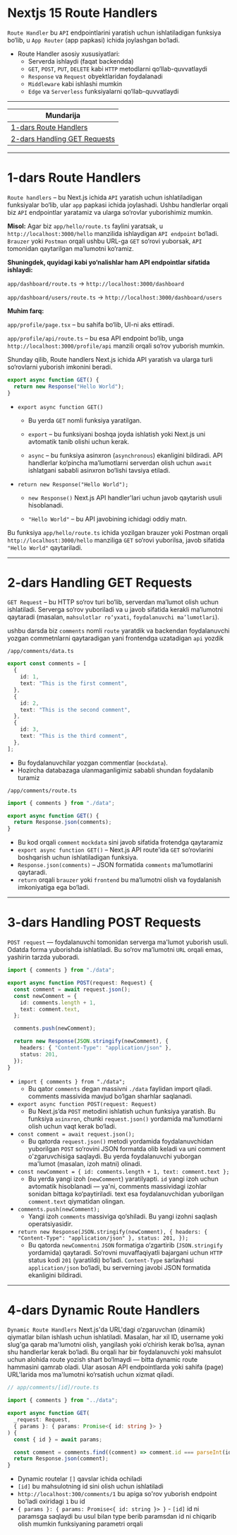 # **Nextjs 15 Route Handlers**

`Route Handler` bu `API` endpointlarini yaratish uchun ishlatiladigan funksiya bo‘lib, u `App Router` (app papkasi) ichida joylashgan bo‘ladi.

- Route Handler asosiy xususiyatlari:
  - Serverda ishlaydi (faqat backendda)
  - `GET`, `POST`, `PUT`, `DELETE` kabi `HTTP` metodlarni qo‘llab-quvvatlaydi
  - `Response` va `Request` obyektlaridan foydalanadi
  - `Middleware` kabi ishlashi mumkin
  - `Edge` va `Serverless` funksiyalarni qo‘llab-quvvatlaydi

---

| Mundarija                              |
| -------------------------------------- |
| [1-dars Route Handlers][1-dars]        |
| [2-dars Handling GET Requests][2-dars] |

[1-dars]: https://github.com/muhriddin20056525/nextjs15-route-handlers?tab=readme-ov-file#1-dars-route-handlers
[2-dars]: https://github.com/muhriddin20056525/nextjs15-route-handlers?tab=readme-ov-file#2-dars-handling-get-requests

---

# **1-dars Route Handlers**

`Route handlers` – bu Next.js ichida `API` yaratish uchun ishlatiladigan funksiyalar bo‘lib, ular `app` papkasi ichida joylashadi. Ushbu handlerlar orqali biz `API` endpointlar yaratamiz va ularga so‘rovlar yuborishimiz mumkin.

**Misol:**
Agar biz `app/hello/route.ts` faylini yaratsak, u `http://localhost:3000/hello` manzilida ishlaydigan `API endpoint` bo‘ladi. `Brauzer` yoki `Postman` orqali ushbu URL-ga `GET` so‘rovi yuborsak, `API` tomonidan qaytarilgan ma’lumotni ko‘ramiz.

**Shuningdek, quyidagi kabi yo‘nalishlar ham API endpointlar sifatida ishlaydi:**

`app/dashboard/route.ts` → `http://localhost:3000/dashboard`

`app/dashboard/users/route.ts` → `http://localhost:3000/dashboard/users`

**Muhim farq:**

`app/profile/page.tsx` – bu sahifa bo‘lib, UI-ni aks ettiradi.

`app/profile/api/route.ts` – bu esa API endpoint bo‘lib, unga `http://localhost:3000/profile/api` manzili orqali so‘rov yuborish mumkin.

Shunday qilib, Route handlers Next.js ichida API yaratish va ularga turli so‘rovlarni yuborish imkonini beradi.

```ts
export async function GET() {
  return new Response("Hello World");
}
```

- `export async function GET()`

  - Bu yerda `GET` nomli funksiya yaratilgan.

  - `export` – bu funksiyani boshqa joyda ishlatish yoki Next.js uni avtomatik tanib olishi uchun kerak.

  - `async` – bu funksiya asinxron (`asynchronous`) ekanligini bildiradi. API handlerlar ko‘pincha ma’lumotlarni serverdan olish uchun `await` ishlatgani sababli asinxron bo‘lishi tavsiya etiladi.

- `return new Response("Hello World");`

  - `new Response()` Next.js API handler'lari uchun javob qaytarish usuli hisoblanadi.

  - `"Hello World"` – bu API javobining ichidagi oddiy matn.

Bu funksiya `app/hello/route.ts` ichida yozilgan brauzer yoki Postman orqali `http://localhost:3000/hello` manziliga `GET` so‘rovi yuborilsa, javob sifatida `"Hello World"` qaytariladi.

---

# **2-dars Handling GET Requests**

`GET Request` – bu HTTP so‘rov turi bo‘lib, serverdan ma’lumot olish uchun ishlatiladi.
Serverga so‘rov yuboriladi va u javob sifatida kerakli ma’lumotni qaytaradi (masalan, `mahsulotlar ro‘yxati`, `foydalanuvchi ma’lumotlari`).

ushbu darsda biz `comments` nomli `route` yaratdik va backendan foydalanuvchi yozgan commetnlarni qaytaradigan yani frontendga uzatadigan `api` yozdik

`/app/comments/data.ts`

```ts
export const comments = [
  {
    id: 1,
    text: "This is the first comment",
  },
  {
    id: 2,
    text: "This is the second comment",
  },
  {
    id: 3,
    text: "This is the third comment",
  },
];
```

- Bu foydalanuvchilar yozgan commentlar (`mockdata`).
- Hozircha databazaga ulanmaganligimiz sababli shundan foydalanib turamiz

`/app/comments/route.ts`

```ts
import { comments } from "./data";

export async function GET() {
  return Response.json(comments);
}
```

- Bu kod orqali `comment` `mockdata` sini javob sifatida frotendga qaytaramiz
- `export async function GET()` – Next.js API route'ida `GET` so‘rovlarini boshqarish uchun ishlatiladigan funksiya.
- `Response.json(comments)` – JSON formatida `comments` ma’lumotlarini qaytaradi.
- `return` orqali `brauzer` yoki `frontend` bu ma’lumotni olish va foydalanish imkoniyatiga ega bo‘ladi.

---

# **3-dars Handling POST Requests**

`POST request` — foydalanuvchi tomonidan serverga ma'lumot yuborish usuli. Odatda forma yuborishda ishlatiladi. Bu so‘rov ma’lumotni `URL` orqali emas, yashirin tarzda yuboradi.

```ts
import { comments } from "./data";

export async function POST(request: Request) {
  const comment = await request.json();
  const newComment = {
    id: comments.length + 1,
    text: comment.text,
  };

  comments.push(newComment);

  return new Response(JSON.stringify(newComment), {
    headers: { "Content-Type": "application/json" },
    status: 201,
  });
}
```

- `import { comments } from "./data";`
  - Bu qator `comments` degan massivni `./data` faylidan import qiladi. comments massivida mavjud bo‘lgan sharhlar saqlanadi.
- `export async function POST(request: Request)`
  - Bu Next.js’da `POST` metodini ishlatish uchun funksiya yaratish. Bu funksiya `asinxron`, chunki `request.json()` yordamida ma'lumotlarni olish uchun vaqt kerak bo‘ladi.
- `const comment = await request.json();`
  - Bu qatorda `request.json()` metodi yordamida foydalanuvchidan yuborilgan `POST` so‘rovini JSON formatda olib keladi va uni comment o'zgaruvchisiga saqlaydi. Bu yerda foydalanuvchi yuborgan ma'lumot (masalan, izoh matni) olinadi.
- `const newComment = { id: comments.length + 1, text: comment.text };`
  - Bu yerda yangi izoh (`newComment`) yaratilyapti. `id` yangi izoh uchun avtomatik hisoblanadi — ya'ni, comments massividagi izohlar sonidan bittaga ko‘paytiriladi. text esa foydalanuvchidan yuborilgan `comment.text` qiymatidan olingan.
- `comments.push(newComment);`
  - Yangi izoh `comments` massiviga qo‘shiladi. Bu yangi izohni saqlash operatsiyasidir.
- `return new Response(JSON.stringify(newComment), { headers: { "Content-Type": "application/json" }, status: 201, });`
  - Bu qatorda `newCommentni` `JSON` formatiga o‘zgartirib (`JSON.stringify` yordamida) qaytaradi. So‘rovni muvaffaqiyatli bajargani uchun `HTTP` status kodi `201` (yaratildi) bo‘ladi. `Content-Type` sarlavhasi `application/json` bo‘ladi, bu serverning javobi JSON formatida ekanligini bildiradi.

---

# **4-dars Dynamic Route Handlers**

`Dynamic Route Handlers` Next.js'da URL'dagi o‘zgaruvchan (dinamik) qiymatlar bilan ishlash uchun ishlatiladi. Masalan, har xil ID, username yoki slug'ga qarab ma'lumotni olish, yangilash yoki o‘chirish kerak bo‘lsa, aynan shu handlerlar kerak bo‘ladi. Bu orqali har bir foydalanuvchi yoki mahsulot uchun alohida route yozish shart bo‘lmaydi — bitta dynamic route hammasini qamrab oladi. Ular asosan API endpointlarda yoki sahifa (page) URL'larida mos ma'lumotni ko‘rsatish uchun xizmat qiladi.

```ts
// app/comments/[id]/route.ts

import { comments } from "../data";

export async function GET(
  _request: Request,
  { params }: { params: Promise<{ id: string }> }
) {
  const { id } = await params;

  const comment = comments.find((comment) => comment.id === parseInt(id));
  return Response.json(comment);
}
```

- Dynamic routelar `[]` qavslar ichida ochiladi
- `[id]` bu mahsulotning id sini olish uchun ishlatiladi
- `http://localhost:300/comments/1` bu apiga so'rov yuborish endpoint bo'ladi oxiridagi `1` bu id
- `{ params }: { params: Promise<{ id: string }> }` - `[id]` id ni paramsga saqlaydi bu usul bilan type berib paramsdan id ni chiqarib olish mumkin funksiyaning parametri orqali
